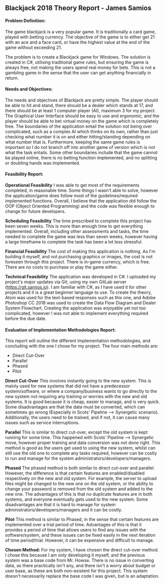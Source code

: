 ## Blackjack 2018 Theory Report - James Samios


#### Problem Definition:

The game blackjack is a very popular game. It is traditionally a card game, played with betting currency. The objective of the game is to either get 21 with an ace and a face card, or have the highest value at the end of the game without exceeding 21.

The problem is to create a Blackjack game for Windows. The solution is created in C#, utilising traditional game rules, but ensuring the game is always free, not making the users spend real money for bets. This is not a gambling game in the sense that the user can get anything financially in return.


#### Needs and Objectives:

The needs and objectives of Blackjack are pretty simple. The player should be able to hit and stand, there should be a dealer which stands at 17, and there should be at least 1 computer player (AI), maximum 3 for my project. The Graphical User Interface should be easy to use and ergonomic, and the player should be able to bet virtual money on the game which is completely free. The boundaries of the application entail the solution not being over complicated, such as a complex AI which thinks on its own, rather than just checking what number it is on and either hitting/standing depending on what number that is. Furthermore, keeping the same game rules is important so I do not branch off into another game of version which is not what the task entails. Some other boundaries include that the game cannot be played online, there is no betting function implemented, and no splitting or doubling hands was implemented.

#### Feasibility Report:

**Operational Feasibility**
I was able to get most of the requirements completed, in reasonable time. Some things I wasn't able to solve, however the application/game does follow most of the guidelines/required implemented functions. Overall, I believe that the application did follow the OOP (Object Oriented Programming) and the code was flexible enough to change for future developers.

**Scheduling Feasibility**
The time prescribed to complete this project has been seven weeks. This is more than enough time to get everything implemented. Overall, including other assessments and tasks, the time needed to complete the game was less than seven weeks, however having a large timeframe to complete the task has been a lot less stressful.

**Financial Feasibility**
The cost of making this application is nothing. As I'm building it myself, and not purchasing graphics or images, the cost is not foreseen through this project. There is in-game currency, which is free. There are no costs to purchase or play the game either.

**Technical Feasibility**
The application was developed in C#. I uploaded my project's major updates via Git, using my own GitLab server (https://git.samios.io). I am familiar with C#, as I have used it for other projects and it is a great beginner language to use. To create the theory, Atom was used for the text-based responses such as this one, and Adobe Photoshop CC 2018 was used to create the Data Flow Diagram and Dealer System Flowchart. Creating the application was enjoyable yet not too complicated, however I was not able to implement everything required before the due date.

#### Evaluation of Implementation Methodologies Report:

This report will outline the different Implementation methodologies, and concluding with the one I chose for my project. The four main methods are:

- Direct Cut-Over
- Parallel
- Phased
- Pilot

**Direct Cut-Over**
This involves instantly going to the new system. This is mainly used for new systems that did not have a predecessor system/software, or where a company/business wants to go directly to the new system not requiring any training or worries with the new and old systems. It is good because it is cheap, easier to manage, and is very quick. Some disadvantages are that the data must be converted, which can sometimes go wrong (Especially in Scots' Pipeline --> Synergetic scenario). Additionally, the users need to be trained, and if not, it can cause many issues such as service interruptions.

**Parallel**
This is similar to direct cut-over, except the old system is kept running for some time. This happened with Scots' Pipeline --> Synergetic move, however proper training and data conversion was not done right. This method is good as the users get used to using the new system, whilst can still use the old one to complete any tasks required, however can be costly to run and manage for the system administrators/developers/managers. 

**Phased**
The phased method is both similar to direct cut-over and parallel. However, the difference is that certain features are enabled/disabled respectively on the new and old system. For example, the server to upload files might be changed to the new one on the old system, or the ability to change your password is removed from the old system and added to the new one. The advantages of this is that no duplicate features are in both systems, and everyone eventually gets used to the new system. Some disadvantages are that it is hard to manage for system administrators/developers/managers and it can be costly.

**Pilot**
This method is similar to Phased, in the sense that certain features are implemented over a trial period of time. Advantages of this is that it provides a period of time that allows users to find any issues with the software/system, and these issues can be fixed easily in the next iteration of time period/trial. However, it can be expensive and difficult to manage.

**Chosen Method:**
For my system, I have chosen the direct cut-over method. I chose this because I am only developing it myself, and the previous system was a base code from Mr. Howse. There is no issue in converting data, as there practically isn't any, and there isn't a worry about budget or user base, as these are both non-existent for this project. This system doesn't necessarily replace the base code I was given, but is an adaptation.
